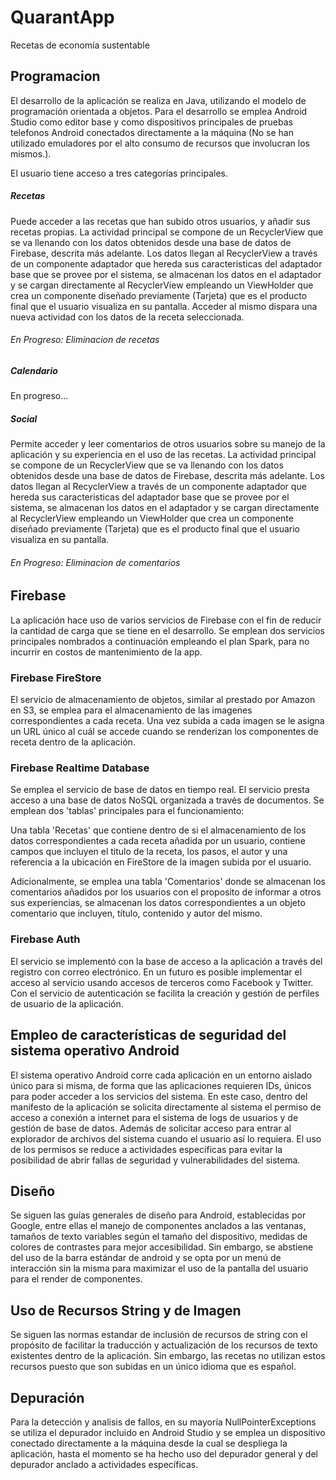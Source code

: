 # QuarantApp
Recetas de economía sustentable

## Programacion

El desarrollo de la aplicación se realiza en Java, utilizando el modelo de programación orientada a objetos. Para el desarrollo se emplea Android Studio como editor base y como dispositivos principales de pruebas telefonos Android conectados directamente a la máquina (No se han utilizado emuladores por el alto consumo de recursos que involucran los mismos.).

El usuario tiene acceso a tres categorías principales.

##### Recetas

Puede acceder a las recetas que han subido otros usuarios, y añadir sus recetas propias. 
La actividad principal se compone de un RecyclerView que se va llenando con los datos obtenidos desde una base de datos de Firebase, descrita más adelante. Los datos llegan al RecyclerView a través de un componente adaptador que hereda sus caracteristicas del adaptador base que se provee por el sistema, se almacenan los datos en el adaptador y se cargan directamente al RecyclerView empleando un ViewHolder que crea un componente diseñado previamente (Tarjeta) que es el producto final que el usuario visualiza en su pantalla. Acceder al mismo dispara una nueva actividad con los datos de la receta seleccionada.

###### En Progreso: Eliminacion de recetas

##### Calendario

En progreso...

##### Social

Permite acceder y leer comentarios de otros usuarios sobre su manejo de la aplicación y su experiencia en el uso de las recetas. 
La actividad principal se compone de un RecyclerView que se va llenando con los datos obtenidos desde una base de datos de Firebase, descrita más adelante. Los datos llegan al RecyclerView a través de un componente adaptador que hereda sus caracteristicas del adaptador base que se provee por el sistema, se almacenan los datos en el adaptador y se cargan directamente al RecyclerView empleando un ViewHolder que crea un componente diseñado previamente (Tarjeta) que es el producto final que el usuario visualiza en su pantalla.

###### En Progreso: Eliminacion de comentarios

## Firebase

La aplicación hace uso de varios servicios de Firebase con el fin de reducir la cantidad de carga que se tiene en el desarrollo. 
Se emplean dos servicios principales nombrados a continuación empleando el plan Spark, para no incurrir en costos de mantenimiento de 
la app. 

### Firebase FireStore

El servicio de almacenamiento de objetos, similar al prestado por Amazon en S3, se emplea para el almacenamiento de las imagenes correspondientes
a cada receta. Una vez subida a cada imagen se le asigna un URL único al cuál se accede cuando se renderizan los componentes de receta dentro de la
aplicación. 

### Firebase Realtime Database

Se emplea el servicio de base de datos en tiempo real. El servicio presta acceso a una base de datos NoSQL organizada a través de documentos. 
Se emplean dos 'tablas' principales para el funcionamiento:

Una tabla 'Recetas' que contiene dentro de si el almacenamiento de los datos correspondientes a cada receta añadida por un usuario, contiene 
campos que incluyen el titulo de la receta, los pasos, el autor y una referencia a la ubicación en FireStore de la imagen subida por el usuario.

Adicionalmente, se emplea una tabla 'Comentarios' donde se almacenan los comentarios añadidos por los usuarios con el proposito de informar a otros
sus experiencias, se almacenan los datos correspondientes a un objeto comentario que incluyen, título, contenido y autor del mismo. 

### Firebase Auth

El servicio se implementó con la base de acceso a la aplicación a través del registro con correo electrónico. En un futuro es posible implementar el 
acceso al servicio usando accesos de terceros como Facebook y Twitter. Con el servicio de autenticación se facilita la creación y gestión de perfiles de 
usuario de la aplicación.

## Empleo de características de seguridad del sistema operativo Android

El sistema operativo Android corre cada aplicación en un entorno aislado único para si misma, de forma que las aplicaciones requieren IDs, únicos para poder acceder a los servicios del sistema. En este caso, dentro del manifesto de la aplicación se solicita directamente al sistema el permiso de acceso a conexión a internet para el sistema de logs de usuarios y de gestión de base de datos. Además de solicitar acceso para entrar al explorador de archivos del sistema cuando el usuario así lo requiera. El uso de los permisos se reduce a 
actividades específicas para evitar la posibilidad de abrir fallas de seguridad y vulnerabilidades del sistema.


## Diseño

Se siguen las guías generales de diseño para Android, establecidas por Google, entre ellas el manejo de componentes anclados a las ventanas, tamaños de texto variables según el tamaño del dispositivo, medidas de colores de contrastes para mejor accesibilidad. Sin embargo, se abstiene del uso de la barra estándar de android y se opta por un menú de interacción sin la misma para maximizar el uso de la pantalla del usuario para el render de componentes.

## Uso de Recursos String y de Imagen

Se siguen las normas estandar de inclusión de recursos de string con el propósito de facilitar la traducción y actualización de los recursos de texto existentes dentro de la aplicación. Sin embargo, las recetas no utilizan estos recursos puesto que son subidas en un único idioma que es español.

## Depuración

Para la detección y analisis de fallos, en su mayoría NullPointerExceptions se utiliza el depurador incluido en Android Studio y se emplea un dispositivo conectado directamente a la máquina desde la cual se despliega la aplicación, hasta el momento se ha hecho uso del depurador general y del depurador anclado a actividades específicas.

